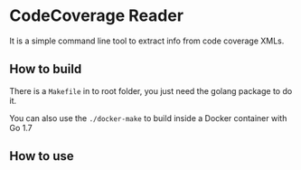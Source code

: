 CodeCoverage Reader
===================

It is a simple command line tool to extract info from code coverage XMLs.

How to build
------------

There is a `Makefile` in to root folder, you just need the golang package to do it.

You can also use the `./docker-make` to build inside a Docker container with Go 1.7

How to use
----------




